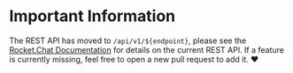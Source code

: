 # Important Information

The REST API has moved to `/api/v1/${endpoint}`, please see the [Rocket.Chat Documentation](https://rocket.chat/docs/developer-guides/rest-api) for details on the current REST API. If a feature is currently missing, feel free to open a new pull request to add it. :heart:
